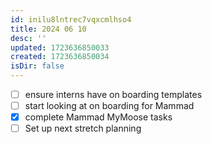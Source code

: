```yaml
---
id: inilu8lntrec7vqxcmlhso4
title: 2024 06 10
desc: ''
updated: 1723636850033
created: 1723636850034
isDir: false
---
```

- [ ] ensure interns have on boarding templates
- [ ] start looking at on boarding for Mammad
- [x] complete Mammad MyMoose tasks
- [ ] Set up next stretch planning